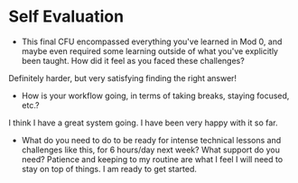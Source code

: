 # Self Evaluation

- This final CFU encompassed everything you've learned in Mod 0, and maybe even required some learning outside of what you've explicitly been taught. How did it feel as you faced these challenges?

Definitely harder, but very satisfying finding the right answer!

- How is your workflow going, in terms of taking breaks, staying focused, etc.?

I think I have a great system going. I have been very happy with it so far.

- What do you need to do to be ready for intense technical lessons and challenges like this, for 6 hours/day next week? What support do you need?
Patience and keeping to my routine are what I feel I will need to stay on top of things. I am ready to get started. 
